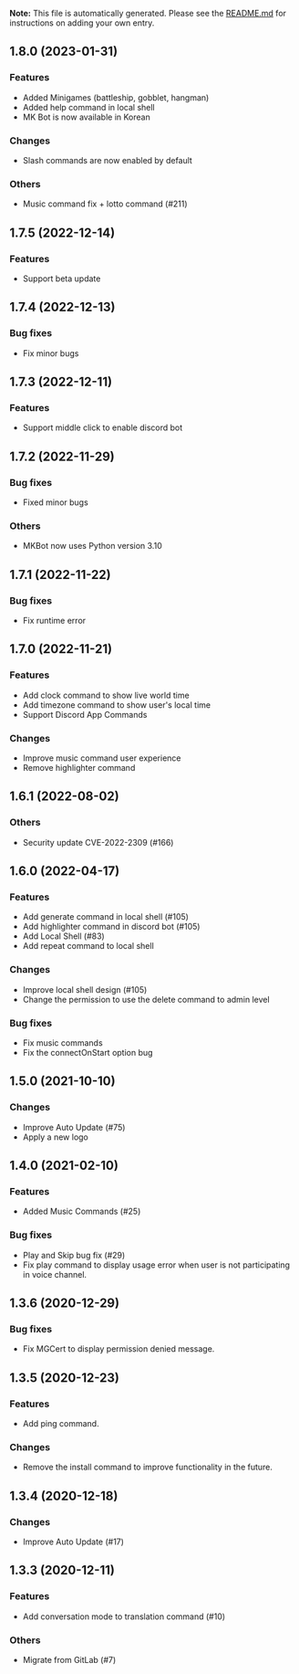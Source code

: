 **Note:** This file is automatically generated. Please see the [README.md](changelogs/README.md) for instructions on adding your own entry.

## 1.8.0 (2023-01-31)
### Features
* Added Minigames (battleship, gobblet, hangman)
* Added help command in local shell
* MK Bot is now available in Korean


### Changes
* Slash commands are now enabled by default


### Others
* Music command fix + lotto command (#211)


## 1.7.5 (2022-12-14)
### Features
* Support beta update


## 1.7.4 (2022-12-13)
### Bug fixes
* Fix minor bugs


## 1.7.3 (2022-12-11)
### Features
* Support middle click to enable discord bot


## 1.7.2 (2022-11-29)
### Bug fixes
* Fixed minor bugs


### Others
* MKBot now uses Python version 3.10


## 1.7.1 (2022-11-22)
### Bug fixes
* Fix runtime error


## 1.7.0 (2022-11-21)
### Features
* Add clock command to show live world time
* Add timezone command to show user's local time
* Support Discord App Commands


### Changes
* Improve music command user experience
* Remove highlighter command


## 1.6.1 (2022-08-02)
### Others
* Security update CVE-2022-2309 (#166)


## 1.6.0 (2022-04-17)
### Features
* Add generate command in local shell (#105)
* Add highlighter command in discord bot (#105)
* Add Local Shell (#83)
* Add repeat command to local shell


### Changes
* Improve local shell design (#105)
* Change the permission to use the delete command to admin level


### Bug fixes
* Fix music commands
* Fix the connectOnStart option bug


## 1.5.0 (2021-10-10)
### Changes
* Improve Auto Update (#75)
* Apply a new logo


## 1.4.0 (2021-02-10)
### Features
* Added Music Commands (#25)


### Bug fixes
* Play and Skip bug fix (#29)
* Fix play command to display usage error when user is not participating in voice channel.


## 1.3.6 (2020-12-29)
### Bug fixes
* Fix MGCert to display permission denied message.


## 1.3.5 (2020-12-23)
### Features
* Add ping command.


### Changes
* Remove the install command to improve functionality in the future.


## 1.3.4 (2020-12-18)
### Changes
* Improve Auto Update (#17)


## 1.3.3 (2020-12-11)
### Features
* Add conversation mode to translation command (#10)


### Others
* Migrate from GitLab (#7)
